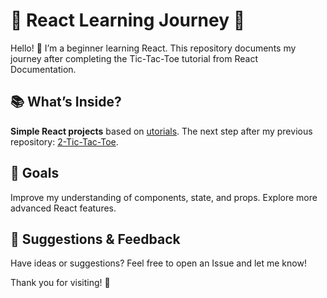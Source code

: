 # 🌟 React Learning Journey 🚀
Hello! 👋 I’m a beginner learning React. This repository documents my journey after completing the Tic-Tac-Toe tutorial from React Documentation.

## 📚 What’s Inside?
**Simple React projects** based on [utorials](https://react.dev/learn/tutorial-tic-tac-toe#).
The next step after my previous repository: [2-Tic-Tac-Toe](https://github.com/chusnulnabila/2-tic-tac-toe).

## 🚀 Goals
Improve my understanding of components, state, and props.
Explore more advanced React features.

## 🤝 Suggestions & Feedback
Have ideas or suggestions? Feel free to open an Issue and let me know!


Thank you for visiting! 🌟
